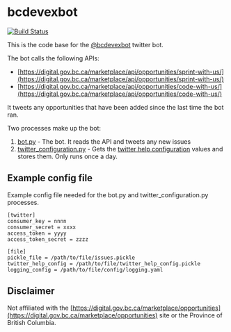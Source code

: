 # bcdevexbot
[![Build Status](https://github.com/MonicaG/bcdevexbot/actions/workflows/python-app.yml/badge.svg)](https://github.com/MonicaG/bcdevexbot/actions/workflows/python-app.yml)

This is the code base for the [@bcdevexbot](https://twitter.com/bcdevexbot) twitter bot.

The bot calls the following APIs:
* [https://digital.gov.bc.ca/marketplace/api/opportunities/sprint-with-us/](https://digital.gov.bc.ca/marketplace/api/opportunities/sprint-with-us/)  
* [https://digital.gov.bc.ca/marketplace/api/opportunities/code-with-us/](https://digital.gov.bc.ca/marketplace/api/opportunities/code-with-us/)

It tweets any opportunities that have been added since the last time the bot ran.

Two processes make up the bot:

1. [bot.py](bot.py) - The bot.  It reads the API and tweets any new issues
2. [twitter_configuration.py](twitter_configuration.py) - Gets the [twitter help configuration](https://dev.twitter.com/rest/reference/get/help/configuration) values and stores them.  Only runs once a day.

## Example config file
Example config file needed for the bot.py and twitter_configuration.py processes.

```
[twitter]
consumer_key = nnnn
consumer_secret = xxxx
access_token = yyyy
access_token_secret = zzzz

[file]
pickle_file = /path/to/file/issues.pickle
twitter_help_config = /path/to/file/twitter_help_config.pickle
logging_config = /path/to/file/config/logging.yaml
```

## Disclaimer
Not affiliated with the [https://digital.gov.bc.ca/marketplace/opportunities](https://digital.gov.bc.ca/marketplace/opportunities) site or the Province of British Columbia.
